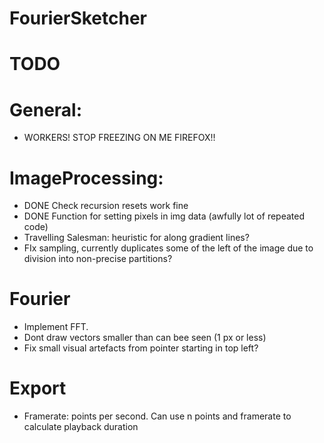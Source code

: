 # FourierSketcher

# TODO
# General:
- WORKERS! STOP FREEZING ON ME FIREFOX!!
# ImageProcessing:
- DONE Check recursion resets work fine
- DONE Function for setting pixels in img data (awfully lot of repeated code)
- Travelling Salesman: heuristic for along gradient lines?
- FIx sampling, currently duplicates some of the left of the image due to division into non-precise partitions?

# Fourier
- Implement FFT.
- Dont draw vectors smaller than can bee seen (1 px or less)
- Fix small visual artefacts from pointer starting in top left?

# Export
- Framerate: points per second. Can use n points and framerate to calculate playback duration
